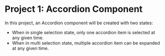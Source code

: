 # Project 1: Accordion Component

In this project, an Accordion component will be created with two states:
- When in single selection state, only one accordion item is selected at any given time.
- When in multi selection state, multiple accordion item can be expanded at any given time.